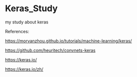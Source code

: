 # Keras_Study
my study about keras

References:

https://morvanzhou.github.io/tutorials/machine-learning/keras/

https://github.com/heuritech/convnets-keras

https://keras.io/

https://keras.io/zh/

